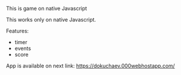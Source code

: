This is game on native Javascript

This works only on native Javascript.

Features:

- timer
- events
- score

App is available on next link: https://dokuchaev.000webhostapp.com/
